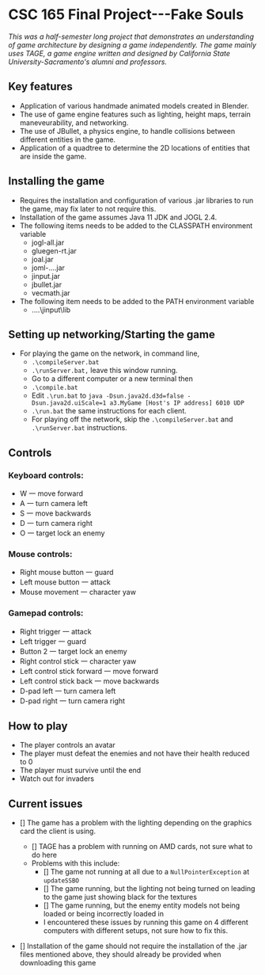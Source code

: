 # CSC 165 Final Project---Fake Souls
 _This was a half-semester long project that demonstrates an understanding of game architecture by designing a game independently. The game mainly uses TAGE, a game engine written and designed by California State University-Sacramento's alumni and professors._
## Key features
- Application of various handmade animated models created in Blender.
- The use of game engine features such as lighting, height maps, terrain maneveurability, and networking.
- The use of JBullet, a physics engine, to handle collisions between different entities in the game.
- Application of a quadtree to determine the 2D locations of entities that are inside the game.

## Installing the game
- Requires the installation and configuration of various .jar libraries to run the game, may fix later to not require this.
- Installation of the game assumes Java 11 JDK and JOGL 2.4. 
- The following items needs to be added to the CLASSPATH environment variable
	- jogl-all.jar
	- gluegen-rt.jar
	- joal.jar
	- joml-....jar
	- jinput.jar
	- jbullet.jar
	- vecmath.jar
-  The following item needs to be added to the PATH environment variable
	- ....\jinput\lib

## Setting up networking/Starting the game
- For playing the game on the network, in command line,
	- `.\compileServer.bat`
	- `.\runServer.bat,` leave this window running.
	- Go to a different computer or a new terminal then
	- `.\compile.bat`
	- Edit `.\run.bat` to `java -Dsun.java2d.d3d=false -Dsun.java2d.uiScale=1 a3.MyGame [Host's IP address] 6010 UDP`
	- `.\run.bat` the same instructions for each client.
	- For playing off the network, skip the `.\compileServer.bat` and `.\runServer.bat` instructions.

## Controls
### Keyboard controls:
- W 一 move forward
- A 一 turn camera left
- S 一 move backwards
- D 一 turn camera right
- O 一 target lock an enemy
### Mouse controls:
- Right mouse button 一 guard
- Left mouse button 一 attack
- Mouse movement 一 character yaw
### Gamepad controls:
- Right trigger 一 attack
- Left trigger 一 guard
- Button 2 一 target lock an enemy
- Right control stick 一 character yaw
- Left control stick forward 一 move forward
- Left control stick back 一 move backwards
- D-pad left 一 turn camera left
- D-pad right 一 turn camera right

## How to play
- The player controls an avatar
- The player must defeat the enemies and not have their health reduced to 0
- The player must survive until the end
- Watch out for invaders

## Current issues
- [] The game has a problem with the lighting depending on the graphics card the client is using.
	- [] TAGE has a problem with running on AMD cards, not sure what to do here
	- Problems with this include:
		- [] The game not running at all due to a `NullPointerException` at `updateSSBO`
		- [] The game running, but the lighting not being turned on leading to the game just showing black for the textures
		- [] The game running, but the enemy entity models not being loaded or being incorrectly loaded in
		- I encountered these issues by running this game on 4 different computers with different setups, not sure how to fix this.

- [] Installation of the game should not require the installation of the .jar files mentioned above, they should already be provided when downloading this game
